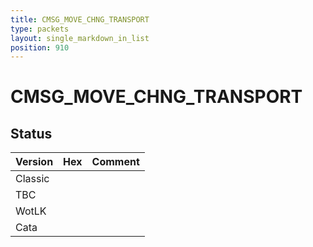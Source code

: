 ```yaml
---
title: CMSG_MOVE_CHNG_TRANSPORT
type: packets
layout: single_markdown_in_list
position: 910
---
```


# CMSG_MOVE_CHNG_TRANSPORT

## Status

Version | Hex | Comment
---------- | ---------- | ---------- 
Classic |  |  
TBC |  |  
WotLK |  |  
Cata |  |  
